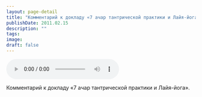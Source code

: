```yaml
---
layout: page-detail
title: "Комментарий к докладу «7 ачар тантрической практики и Лайя-йога»"
publishDate: 2011.02.15
description: ""
tags:
image:
draft: false
---
```


<audio title="2011.02.15 - Комментарий к докладу «7 ачар тантрической практики и Лайя-йога».mp3" src="https://filer-api.advayta.org/v1.0/public/files/74087" controls=""></audio>

 Комментарий к докладу «7 ачар тантрической практики и Лайя-йога». 

  
